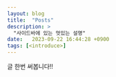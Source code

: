 ```yaml
---
layout: blog
title:  "Posts"
description: >
  "사이드바에 있는 멋있는 설명"
date:   2023-09-22 16:44:28 +0900
tags: [<introduce>]
---
```

글 한번 써봅니다!!
